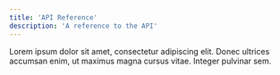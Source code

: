 ```yaml
---
title: 'API Reference'
description: 'A reference to the API'
---
```


Lorem ipsum dolor sit amet, consectetur adipiscing elit. Donec ultrices accumsan enim, ut maximus magna cursus vitae. Integer pulvinar sem.